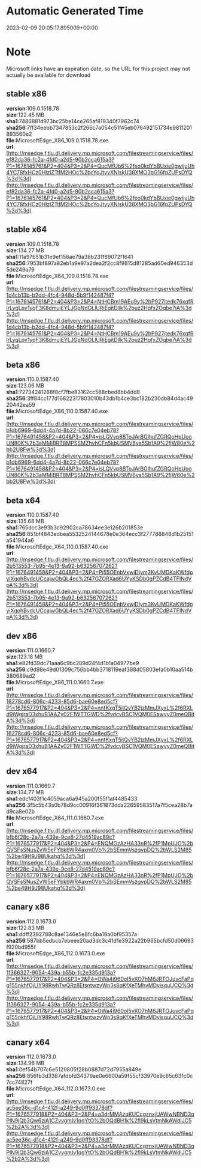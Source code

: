 # Automatic Generated Time
2023-02-09 20:05:17.895009+00:00

# Note
Microsoft links have an expiration date, so the URL for this project may not actually be available for download

## stable x86
**version**:109.0.1518.78  
**size**:122.45 MB  
**sha1**:7486881d973bc25be14ce265af819340f7962c74  
**sha256**:7ff34eebb7347853c2f266c7a054c51f45eb076492151734e9811201893560e2  
**file**:MicrosoftEdge_X86_109.0.1518.78.exe  
**url**:[http://msedge.f.tlu.dl.delivery.mp.microsoft.com/filestreamingservice/files/ef82da36-fc2a-4fd0-a2d5-90b2cca615a3?P1=1676145761&P2=404&P3=2&P4=QucMfUb6%2feo0kdYbBUxie0gwijuUh4YC78fxHCz0HlzlZTtIM2HOc%2bcYoJtyyXNIskU38XMO3bG16fqZUPsDYQ%3d%3d](http://msedge.f.tlu.dl.delivery.mp.microsoft.com/filestreamingservice/files/ef82da36-fc2a-4fd0-a2d5-90b2cca615a3?P1=1676145761&P2=404&P3=2&P4=QucMfUb6%2feo0kdYbBUxie0gwijuUh4YC78fxHCz0HlzlZTtIM2HOc%2bcYoJtyyXNIskU38XMO3bG16fqZUPsDYQ%3d%3d)  

## stable x64
**version**:109.0.1518.78  
**size**:134.27 MB  
**sha1**:11a97b51b31e9ef156ae79a38b231f89072f1641  
**sha256**:7953bf897a82eb1a9e97a2dea2f2cc8f9815d81285ad60ed946353d5de249a79  
**file**:MicrosoftEdge_X64_109.0.1518.78.exe  
**url**:[http://msedge.f.tlu.dl.delivery.mp.microsoft.com/filestreamingservice/files/1d4cb13b-b2dd-4fc4-948d-5b9f142487f4?P1=1676145761&P2=404&P3=2&P4=NtHCBm19AEu9y%2bP927itedk76xqfRIrLyqLpv1yqF3K8dmujEYLJGpNdOLlURiEgitDllk%2buz2HqfxZOqbe7iA%3d%3d](http://msedge.f.tlu.dl.delivery.mp.microsoft.com/filestreamingservice/files/1d4cb13b-b2dd-4fc4-948d-5b9f142487f4?P1=1676145761&P2=404&P3=2&P4=NtHCBm19AEu9y%2bP927itedk76xqfRIrLyqLpv1yqF3K8dmujEYLJGpNdOLlURiEgitDllk%2buz2HqfxZOqbe7iA%3d%3d)  

## beta x86
**version**:110.0.1587.40  
**size**:123.06 MB  
**sha1**:72734241268f8cf7fbe83162cc588cbed8bb4dd8  
**sha256**:3ff84cc177d16822317803010b43db1b4ce3bc182b230db84d4ac4920442ea59  
**file**:MicrosoftEdge_X86_110.0.1587.40.exe  
**url**:[http://msedge.f.tlu.dl.delivery.mp.microsoft.com/filestreamingservice/files/b1db6969-6dd4-4a7d-8b22-066c7e04eb78?P1=1676491458&P2=404&P3=2&P4=isLQVvp8BToJArBGlhufZGRQoHpUooUN80K%2b3aMMiBRT8MPSSMZhvhCFn5kbUSMV6ya5Sb1A9%2fjW80e%2bb2U8Fw%3d%3d](http://msedge.f.tlu.dl.delivery.mp.microsoft.com/filestreamingservice/files/b1db6969-6dd4-4a7d-8b22-066c7e04eb78?P1=1676491458&P2=404&P3=2&P4=isLQVvp8BToJArBGlhufZGRQoHpUooUN80K%2b3aMMiBRT8MPSSMZhvhCFn5kbUSMV6ya5Sb1A9%2fjW80e%2bb2U8Fw%3d%3d)  

## beta x64
**version**:110.0.1587.40  
**size**:135.68 MB  
**sha1**:765dcc3e93b3c92902ca78634ee3e126b201853e  
**sha256**:851bf4843edbea5532524144678e0e364ecc3f277788848d1b25151a541944a6  
**file**:MicrosoftEdge_X64_110.0.1587.40.exe  
**url**:[http://msedge.f.tlu.dl.delivery.mp.microsoft.com/filestreamingservice/files/2b513553-7b95-4e13-9a92-b63256707262?P1=1676491458&P2=404&P3=2&P4=Pi55OEnbVxwjDIym3KvUMDKaKWfdpyiXgohBvdcUCcajwGbQL4ec%2f47GZORXad6UYyKSDb0gPZCdB4TFINdVpA%3d%3d](http://msedge.f.tlu.dl.delivery.mp.microsoft.com/filestreamingservice/files/2b513553-7b95-4e13-9a92-b63256707262?P1=1676491458&P2=404&P3=2&P4=Pi55OEnbVxwjDIym3KvUMDKaKWfdpyiXgohBvdcUCcajwGbQL4ec%2f47GZORXad6UYyKSDb0gPZCdB4TFINdVpA%3d%3d)  

## dev x86
**version**:111.0.1660.7  
**size**:123.18 MB  
**sha1**:e82fd39dc71aaa6c9bc289d24f4d1b1a04977be9  
**sha256**:c9d98e49d01309c756bb4bb3718119eaf388d05803efa0b10aa514b380689ad2  
**file**:MicrosoftEdge_X86_111.0.1660.7.exe  
**url**:[http://msedge.f.tlu.dl.delivery.mp.microsoft.com/filestreamingservice/files/16278cd6-806c-4233-85d6-bae60e8ed5cf?P1=1676577917&P2=404&P3=2&P4=nnfKxgT5ilQvYB2jzMmJXyxL%2f6RXLd9iWgjraD3xhuB1AAZy02F1WTTGWD%2fvdcvBSC1VQM0ESawyyZ0meQBitA%3d%3d](http://msedge.f.tlu.dl.delivery.mp.microsoft.com/filestreamingservice/files/16278cd6-806c-4233-85d6-bae60e8ed5cf?P1=1676577917&P2=404&P3=2&P4=nnfKxgT5ilQvYB2jzMmJXyxL%2f6RXLd9iWgjraD3xhuB1AAZy02F1WTTGWD%2fvdcvBSC1VQM0ESawyyZ0meQBitA%3d%3d)  

## dev x64
**version**:111.0.1660.7  
**size**:134.77 MB  
**sha1**:edcf403f1c4059aca6a945a200f55f1af4485433  
**sha256**:3f5c5b43a0b78d9cc00916f361873dda22659583517a7f5cea28b7ad9ca8e02b  
**file**:MicrosoftEdge_X64_111.0.1660.7.exe  
**url**:[http://msedge.f.tlu.dl.delivery.mp.microsoft.com/filestreamingservice/files/bfb6f28c-2a7a-439e-9ce8-27d4519ac89c?P1=1676577917&P2=404&P3=2&P4=ENQMGzAzHA33nR%2fP1MpUJO%2bQVSFsSNusZvW5eFYbkbWR4axm0Vb%2bSEmmVszgypDQ%2bWLS2M85%2be49H9J98Ukahg%3d%3d](http://msedge.f.tlu.dl.delivery.mp.microsoft.com/filestreamingservice/files/bfb6f28c-2a7a-439e-9ce8-27d4519ac89c?P1=1676577917&P2=404&P3=2&P4=ENQMGzAzHA33nR%2fP1MpUJO%2bQVSFsSNusZvW5eFYbkbWR4axm0Vb%2bSEmmVszgypDQ%2bWLS2M85%2be49H9J98Ukahg%3d%3d)  

## canary x86
**version**:112.0.1673.0  
**size**:122.83 MB  
**sha1**:ddff2392788c8ae1346e5e8fc6ba18a0bf95357a  
**sha256**:587bb5edbcb7ebeee20ad3dc3c41d1e3922a22b965bcfd50d06693f920bd955f  
**file**:MicrosoftEdge_X86_112.0.1673.0.exe  
**url**:[http://msedge.f.tlu.dl.delivery.mp.microsoft.com/filestreamingservice/files/1f366327-9054-439a-b55b-fc2e335d913a?P1=1676577917&P2=404&P3=2&P4=OWa4i960oI5vKO7hM6JRTOJuvcFaPqq155nkhfOjLlY98RwhTwQRz8EtsntwzvWn3s8qKfXeTMhvMDvisquUCQ%3d%3d](http://msedge.f.tlu.dl.delivery.mp.microsoft.com/filestreamingservice/files/1f366327-9054-439a-b55b-fc2e335d913a?P1=1676577917&P2=404&P3=2&P4=OWa4i960oI5vKO7hM6JRTOJuvcFaPqq155nkhfOjLlY98RwhTwQRz8EtsntwzvWn3s8qKfXeTMhvMDvisquUCQ%3d%3d)  

## canary x64
**version**:112.0.1673.0  
**size**:134.96 MB  
**sha1**:0ef54b707c6e5129805f28b0887d72d7955a849e  
**sha256**:856fb3d3387afdbfd34379ae0e6600a59f55cf33970e9c65c631c0c7cc74827f  
**file**:MicrosoftEdge_X64_112.0.1673.0.exe  
**url**:[http://msedge.f.tlu.dl.delivery.mp.microsoft.com/filestreamingservice/files/ac5ee36c-d1c4-412f-a249-9d0ff93378df?P1=1676577918&P2=404&P3=2&P4=a3drMMAzqKUCcgznxjUAWwNBND3qPlN9jQb3Qw6ziA1CZvvgmIv1qgYtO%2bOQdBH1k%2fl9kLsVtmNkAWdIJC5%2b2A%3d%3d](http://msedge.f.tlu.dl.delivery.mp.microsoft.com/filestreamingservice/files/ac5ee36c-d1c4-412f-a249-9d0ff93378df?P1=1676577918&P2=404&P3=2&P4=a3drMMAzqKUCcgznxjUAWwNBND3qPlN9jQb3Qw6ziA1CZvvgmIv1qgYtO%2bOQdBH1k%2fl9kLsVtmNkAWdIJC5%2b2A%3d%3d)  

